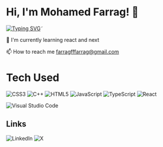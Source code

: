 
# Hi, I'm Mohamed Farrag! 👋










[![Typing SVG](https://readme-typing-svg.demolab.com?font=Fira+Code&weight=900&size=30&letterSpacing=&pause=1000&color=0739F7&width=435&lines=A+software+developer)](https://git.io/typing-svg)َ




🧠 I'm currently learning react and next 

📫 How to reach me farragfffarrag@gmail.com

# Tech Used
 ![CSS3](https://img.shields.io/badge/css3-%231572B6.svg?style=for-the-badge&logo=css3&logoColor=white) ![C++](https://img.shields.io/badge/c++-%2300599C.svg?style=for-the-badge&logo=c%2B%2B&logoColor=white) ![HTML5](https://img.shields.io/badge/html5-%23E34F26.svg?style=for-the-badge&logo=html5&logoColor=white) ![JavaScript](https://img.shields.io/badge/javascript-%23323330.svg?style=for-the-badge&logo=javascript&logoColor=%23F7DF1E) ![TypeScript](https://img.shields.io/badge/typescript-%23007ACC.svg?style=for-the-badge&logo=typescript&logoColor=white) ![React](https://img.shields.io/badge/react-%2320232a.svg?style=for-the-badge&logo=react&logoColor=%2361DAFB)


![Visual Studio Code](https://img.shields.io/badge/Visual%20Studio%20Code-0078d7.svg?style=for-the-badge&logo=visual-studio-code&logoColor=white)






##  Links
![LinkedIn](https://img.shields.io/badge/linkedin-%230077B5.svg?style=for-the-badge&logo=linkedin&logoColor=white?https://x.com/M_farra9) ![X](https://img.shields.io/badge/X-%23000000.svg?style=for-the-badge&logo=X&logoColor=white)
